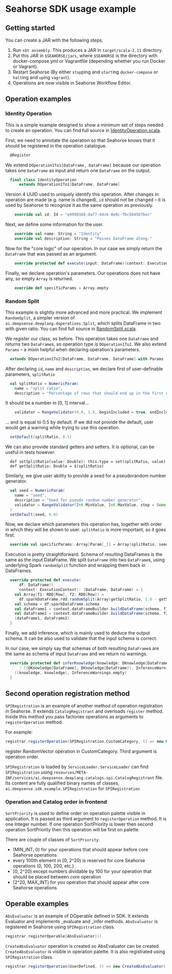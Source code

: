 # Seahorse SDK usage example

## Getting started
You can create a JAR with the following steps:

1. Run `sbt assembly`. This produces a JAR in `target/scala-2.11` directory.
2. Put this JAR in `$SEAHORSE/jars`, where `$SEAHORSE` is the directory with
docker-compose.yml or Vagrantfile (depending whether you run Docker or Vagrant).
3. Restart Seahorse (By either `stop`ping and `start`ing `docker-compose` or `halt`ing and `up`ing `vagrant`).
4. Operations are now visible in Seahorse Workflow Editor.

## Operation examples

### Identity Operation
This is a simple example designed to show a minimum set of steps needed to create an operation. You can find full source
in [IdentityOperation.scala](src/main/scala/io/deepsense/sdk/example/IdentityOperation.scala).

First, we need to annotate the operation so that Seahorse knows that it should be registered in the operation catalogue.
```scala
  @Register
```
We extend `DOperation1To1[DataFrame, DataFrame]`
because our operation takes one `DataFrame` as input and return one `DataFrame` on the output.
```scala
  final class IdentityOperation
      extends DOperation1To1[DataFrame, DataFrame]
```

Version 4 UUID used to uniquely identify this operation.
After changes in operation are made (e.g. name is changed), `id` should not be changed – it is used by Seahorse to
recognize it as the same operation as previously.
```scala
    override val id: Id = "e9990168-daf7-44c6-8e0c-fbc50456fbec"
```
Next, we define some information for the user.
```scala
    override val name: String = "Identity"
    override val description: String = "Passes DataFrame along."
```
Now for the "core logic" of our operation. In our case we simply return the
`DataFrame` that was passed as an argument.
```scala
    override protected def execute(input: DataFrame)(context: ExecutionContext): DataFrame = input
```
Finally, we declare operation's parameters. Our operations does not have any, so empty `Array` is returned.
```scala
    override def specificParams = Array.empty
```

### Random Split
This example is slightly more advanced and more practical. We implement `RandomSplit`, a simpler version of
`ai.deepsense.deeplang.doperations.Split`, which splits DataFrame in two with given ratio. You can find full source
in [RandomSplit.scala](src/main/scala/io/deepsense/sdk/example/RandomSplit.scala).


We register our class, as before. This operation takes one `DataFrame` and returns two `DataFrame`s,
so operation type is `DOperation1To2`.
We also extend `Params` – a mixin helpful when declaring operation's parameters.
```scala
  extends DOperation1To2[DataFrame, DataFrame, DataFrame] with Params
```

After declaring `id`, `name` and `description`, we declare first of user-definable parameters, `splitRatio`
```scala
  val splitRatio = NumericParam(
    name = "split ratio",
    description = "Percentage of rows that should end up in the first output DataFrame.",
```

It should be a number in \[0, 1\] interval...
```scala
    validator = RangeValidator(0.0, 1.0, beginIncluded = true, endIncluded = true))
```

... and is equal to 0.5 by default.
If we did not provide the default, user would get a warning while trying to use this operation.
```scala
  setDefault(splitRatio, 0.5)
```

We can also provide standard getters and setters. It is optional, can be useful in tests however.
```
  def setSplitRatio(value: Double): this.type = set(splitRatio, value)
  def getSplitRatio: Double = $(splitRatio)
```

Similarly, we give user ability to provide a seed for a pseudorandom number generator.
```scala
  val seed = NumericParam(
    name = "seed",
    description = "Seed for pseudo random number generator",
    validator = RangeValidator(Int.MinValue, Int.MaxValue, step = Some(1.0))
  )
  setDefault(seed, 0.0)
```

Now, we declare which parameters this operation has, together with order in which they will be shown to user.
`splitRatio` is more important, so it goes first.
```scala
  override val specificParams: Array[Param[_]] = Array(splitRatio, seed)
```

Execution is pretty straightforward. Schema of resulting DataFrames is the same as the input DataFrame.
We split `DataFrame` into two `DataFrame`s,
using underlying Spark `randomSplit` function and wrapping them back in DataFrames.
```scala
  override protected def execute(
      df: DataFrame)(
      context: ExecutionContext): (DataFrame, DataFrame) = {
    val Array(f1: RDD[Row], f2: RDD[Row]) =
      df.sparkDataFrame.rdd.randomSplit(Array(getSplitRatio, 1.0 - getSplitRatio), getSeed)
    val schema = df.sparkDataFrame.schema
    val dataFrame1 = context.dataFrameBuilder.buildDataFrame(schema, f1)
    val dataFrame2 = context.dataFrameBuilder.buildDataFrame(schema, f2)
    (dataFrame1, dataFrame2)
  }
```

Finally, we add inference, which is mainly used to deduce the output schema. It can be also used to validate that the
input schema is correct.

In our case, we simply say that schemas of both resulting `DataFrame`s are the same as schema of input `DataFrame`
and we return no warnings.
```scala
  override protected def inferKnowledge(knowledge: DKnowledge[DataFrame])(context: InferContext)
      : ((DKnowledge[DataFrame], DKnowledge[DataFrame]), InferenceWarnings) = {
    ((knowledge, knowledge), InferenceWarnings.empty)
  }
```

## Second operation registration method
`SPIRegistration` is an example of another method of operation registration in Seahorse. It extends `CatalogRegistrant` and overloads `register` method. Inside this method you pass factories operations as arguments to `registerOperation` method. 

For example:
```scala
registrar.registerOperation(SPIRegistration.CustomCategory, () => new RandomVector(), prios.next)
```
register RandomVector operation in CustomCategory. Third argument is operation order.

`SPIRegistration` is loaded by `ServiceLoader`. `ServiceLoader` can find `SPIRegistration` using `resources/META-INF/services/ai.deepsense.deeplang.catalogs.spi.CatalogRegistrant` file. Its content are fully qualified binary names of classes, `ai.deepsense.sdk.example.SPIRegistration` for `SPIRegistration`


### Operation and Catalog order in frontend 
`SortPriority` is used to define order on operation palette visible in application. It is passed as third argument to `registerOperation` method. It is one Integer number. If one operation SortPriority is lower then second operation SortPriority then this operation will be first on palette.

There are couple of classes of `SortPriority`:
- (MIN_INT, 0) for your operations that should appear before core Seahorse operations
- every 100th element in [0, 2^20) is reserved for core Seahorse operations (0, 100, 200, etc.)
- [0, 2^20) except numbers dividable by 100 for your operation that should be placed between core operation
- [2^20, MAX_INT) for you operation that should appear after core Seahorse operations


## Operable examples
`AbsEvaluator` is an example of DOperable defined in SDK. It extends Evaluator and implements _evaluate and _infer methods. `AbsEvaluator` is registered in Seahorse using `SPIRegistration` class.

```scala
registrar.registerOperable[AbsEvaluator]()
```

`CreateAbsEvaluator` operation is created so AbsEvaluator can be created. `CreateAbsEvaluator` is visible in operation palette. It is also registrated using `SPIRegistration` class.

```scala
registrar.registerOperation(UserDefined, () => new CreateAbsEvaluator(), sdkDefault.nextCore())
```
